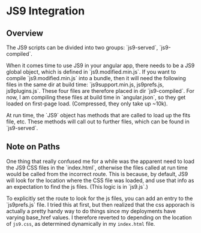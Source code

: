 # JS9 Integration

## Overview

The JS9 scripts can be divided into two groups: \`js9-served\`, \`js9-compiled\`.

When it comes time to use JS9 in your angular app, there needs to be a JS9 global object, which is defined in \`js9.modified.min.js\`. If you want to compile \`js9.modified.min.js\` into a bundle, then it will need the following files in the same dir at build time: \`js9support.min.js, js9prefs.js, js9plugins.js\`. These four files are therefore placed in dir \`js9-compiled\`. For now, I am compiling these files at build time in \`angular.json\`, so they get loaded on first-page load. (Compressed, they only take up ~10k).

At run time, the \`JS9\` object has methods that are called to load up the fits file, etc. These methods will call out to further files, which can be found in \`js9-served\`.

## Note on Paths

One thing that really confused me for a while was the apparent need to load the JS9 CSS files in the \`index.html\`, otherwise the files called at run time would be called from the incorrect route. This is because, by default, JS9 will look for the location where the CSS file was loaded, and use that info as an expectation to find the js files. (This logic is in \`js9.js\`.)

To explicitly set the route to look for the js files, you can add an entry to the \`js9prefs.js\` file. I tried this at first, but then realized that the css apporach is actually a pretty handy way to do things since my deployments have varying base_href values. I therefore reverted to depending on the location of `js9.css`, as determined dynamically in my `index.html` file.
